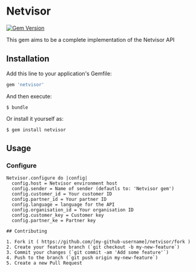# Netvisor
[![Gem Version](https://badge.fury.io/rb/netvisor.svg)](http://badge.fury.io/rb/netvisor)

This gem aims to be a complete implementation of the Netvisor API

## Installation

Add this line to your application's Gemfile:

```ruby
gem 'netvisor'
```

And then execute:

    $ bundle

Or install it yourself as:

    $ gem install netvisor

## Usage

### Configure

```
Netvisor.configure do |config|
  config.host = Netvisor environment host
  config.sender = Name of sender (defautls to: 'Netvisor gem')
  config.customer_id = Your customer ID
  config.partner_id = Your partner ID
  config.language = language for the API
  config.organisation_id = Your organisation ID
  config.customer_key = Customer key
  config.partner_ke = Partner key

## Contributing

1. Fork it ( https://github.com/[my-github-username]/netvisor/fork )
2. Create your feature branch (`git checkout -b my-new-feature`)
3. Commit your changes (`git commit -am 'Add some feature'`)
4. Push to the branch (`git push origin my-new-feature`)
5. Create a new Pull Request
